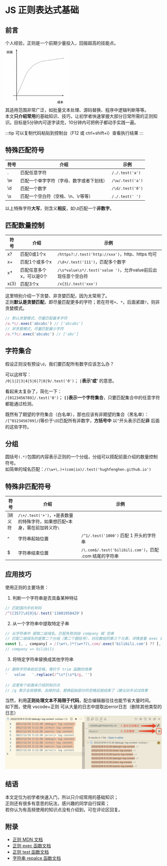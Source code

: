 # JS 正则表达式基础

## 前言
个人经验，正则是一个前期少量投入，回报超高的技能点。  
<img src="./regex-roi.png" style="width: 200px;" />  
其适用范围非常广泛，如批量文本处理、源码替换、程序中逻辑判断等等。  
本文**只介绍常用**的基础知识、技巧，让初学者快速掌握大部分日常所需的正则知识。目标是5分钟内可逐字读完，10分钟内可把例子都动手实践一遍。  

:::tip
可以复制代码粘贴到控制台（F12 或 ctrl+shift+i）查看执行结果
:::

## 特殊匹配符号

|符号|介绍|示例|
|---|---|---|
|.|匹配任意字符|`/./.test('a')`|
|\w|匹配一个单字字符（字母、数字或者下划线）|`/\w/.test('a')`|
|\d|匹配一个数字|`/\d/.test('0')`|
|\s|匹配一个空白符（空格、\n、\r等等）|`/./.test(' ')`|

以上特殊字符**大写**，则含义**相反**，如`\D`匹配一个**非数字**。  

## 匹配数量控制
|符号|介绍|示例|
|---|---|---|
|x?|匹配0或1个x|`/https?:/.test('http://xxx')`，http、https 均可|
|x+|匹配1个或多个x|`/\d+/.test('111')`，匹配多个数字|
|x*|匹配任意多个x，可以是0个|`/\s*value\s*/.test('value ')`，允许value前后出现任意个空白符|
|x{3}|匹配3个x|`/x{3}/.test('xxx')`|

这里特别介绍一下贪婪、非贪婪匹配，因为太常用了。  
正则**默认是贪婪匹配**，即尽量匹配更多的字符；若在符号`+`、`*`，后面紧跟`?`，则非贪婪模式。  
```js
// 默认贪婪模式，尽量匹配最多字符
/a.*c/.exec('abcabc') // ['abcabc']
// 非贪婪模式，尽量匹配最少字符
/a.*?c/.exec('abcabc') // ['abc']
```

## 字符集合
假设正则没有预设`\d`，我们要匹配所有数字应该怎么办？  

可以这样写：   
`/0|1|2|3|4|5|6|7|8|9/.test('0')`； **`|`表示'或'** 的意思。  

看起来太复杂了，简化一下：   
`/[0123456789]/.test('0')`； **`[]`表示一个字符集合**，只要匹配集合中的任意字符都能通过检测。  

既然有了期望的字符集合（白名单），那也应该有非期望的集合（黑名单）：  
`/[^0123456789]/`(等价于`\D`)匹配所有非数字，**方括号中** 以`^`开头表示匹配**非** 后面的这些字符。  

## 分组
圆括号`(.*)`包围的内容表示正则的一个分组，分组可以搭配前面介绍的数量控制符号。  
如简单的域名匹配：`/(\w+\.)+(com|io)/.test('hughfenghen.github.io')`

## 特殊非匹配符号
|符号|介绍|示例|
|---|---|---|
|\\|转义符|`/\+/.test('+')`，`+`是表数量的特殊字符，如果想匹配`+`本身，需在前加转义符`\`|
|^|字符串起始位置|`/^1/.test('1000')` 匹配 1 开头的字符串|
|$|字符串结束位置|`/\.com$/.test('bilibili.com')`，匹配 .com 结尾的字符串|


## 应用技巧
使用正则的主要场景：  
1. 判断一个字符串是否具备某种特征  
```js
// 匹配国内手机号码
/^1[357]\d{9}$/.test('13881958429')
```
2. 从一个字符串中提取特定子串
```js
// 从字符串中 提取二级域名，匹配失败则给 company 赋 空串
// 匹配二级域名的是第二个分组（第二个圆括号），对应数组的第三个元素，详情查看 exec 的文档
const [, , company] = /(\w+\.)*(\w+?)\.com/.exec('bilibili.com') ?? [, , '']
// company => bilibili
```
3. 将特定字符串替换成其他字符串
```js
// 删除字符串前后空格，等价于 trim 函数的效果
'   value   '.replace(/^\s*|\s*$/g, '')

// 这里有个前面未介绍的知识点
// /g 表示全局替换，去掉的话，替换起始部分的空格后就结束了（建议动手试试效果
```
当然，利用**正则处理文本不局限于代码**，配合编辑器往往也能节省大量时间。  
如下图，使用 vscode+正则 可从大量的日志中提取出error日志（删除其他类型的日志）  
![](./repalce-log.png)  

## 结语
本文定位为初学者快速入门，所以只介绍常用的基础知识；  
正则还有很多有意思的玩法，感兴趣的同学自行探索；  
若你认为有高频使用的知识点没有介绍到，可在评论区回复。  

## 附录
- [正则 MDN 文档](https://developer.mozilla.org/zh-CN/docs/Web/JavaScript/Guide/Regular_Expressions)  
- [正则 exec 函数文档](https://developer.mozilla.org/zh-CN/docs/Web/JavaScript/Reference/Global_Objects/RegExp/exec)  
- [正则 test 函数文档](https://developer.mozilla.org/zh-CN/docs/Web/JavaScript/Reference/Global_Objects/RegExp/test)  
- [字符串 repalce 函数文档](https://developer.mozilla.org/zh-CN/docs/Web/JavaScript/Reference/Global_Objects/String/replace)  